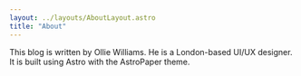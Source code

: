 ```yaml
---
layout: ../layouts/AboutLayout.astro
title: "About"
---
```


This blog is written by Ollie Williams. He is a London-based UI/UX designer. It is built using Astro with the AstroPaper theme.
